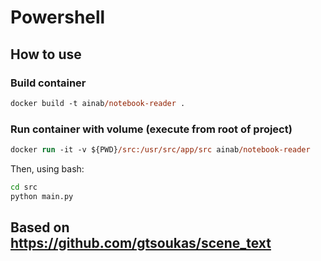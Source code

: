 # Powershell

## How to use

### Build container

```ps
docker build -t ainab/notebook-reader .
```

### Run container with volume (execute from root of project)

```ps
docker run -it -v ${PWD}/src:/usr/src/app/src ainab/notebook-reader
```

Then, using bash:

```bash
cd src
python main.py
```

## Based on https://github.com/gtsoukas/scene_text
